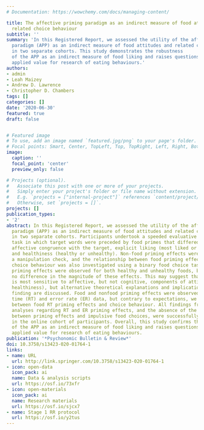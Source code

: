 ```yaml
---
# Documentation: https://wowchemy.com/docs/managing-content/

title: The affective priming paradigm as an indirect measure of food attitudes and
  related choice behaviour
subtitle: ''
summary: 'In this Registered Report, we assessed the utility of the affective priming
  paradigm (APP) as an indirect measure of food attitudes and related choice behaviour
  in two separate cohorts. This study demonstrates the robustness
  of the APP as an indirect measure of food liking and raises questions about its
  applied value for research of eating behaviours.'
authors:
- admin
- Leah Maizey
- Andrew D. Lawrence
- Christopher D. Chambers
tags: []
categories: []
date: '2020-06-30'
featured: true
draft: false


# Featured image
# To use, add an image named `featured.jpg/png` to your page's folder.
# Focal points: Smart, Center, TopLeft, Top, TopRight, Left, Right, BottomLeft, Bottom, BottomRight.
image:
  caption: ''
  focal_point: 'center'
  preview_only: false

# Projects (optional).
#   Associate this post with one or more of your projects.
#   Simply enter your project's folder or file name without extension.
#   E.g. `projects = ["internal-project"]` references `content/project/deep-learning/index.md`.
#   Otherwise, set `projects = []`.
projects: []
publication_types:
- '2'
abstract: In this Registered Report, we assessed the utility of the affective priming
  paradigm (APP) as an indirect measure of food attitudes and related choice behaviour
  in two separate cohorts. Participants undertook a speeded evaluative categorization
  task in which target words were preceded by food primes that differed in terms of
  affective congruence with the target, explicit liking (most liked or least liked),
  and healthiness (healthy or unhealthy). Non-food priming effects were tested as
  a manipulation check, and the relationship between food priming effects and impulsive
  choice behaviour was also investigated using a binary food choice task. As predicted,
  priming effects were observed for both healthy and unhealthy foods, but there was
  no difference in the magnitude of these effects. This may suggest that the paradigm
  is most sensitive to affective, but not cognitive, components of attitudes (i.e.,
  healthiness), but alternative theoretical explanations and implications of this
  finding are discussed. Food and nonfood priming effects were observed in both reaction
  time (RT) and error rate (ER) data, but contrary to expectations, we found no association
  between food RT priming effects and choice behaviour. All findings from confirmatory
  analyses regarding RT and ER priming effects, and the absence of the expected correlations
  between priming effects and impulsive food choices, were successfully replicated
  in the online cohort of participants. Overall, this study confirms the robustness
  of the APP as an indirect measure of food liking and raises questions about its
  applied value for research of eating behaviours.
publication: '*Psychonomic Bulletin & Review*'
doi: 10.3758/s13423-020-01764-1
links:
- name: URL
  url: http://link.springer.com/10.3758/s13423-020-01764-1
- icon: open-data
  icon_pack: ai
  name: Data & analysis scripts
  url: https://osf.io/73xfr
- icon: open-materials
  icon_pack: ai
  name: Research materials
  url: https://osf.io/sjcx7
- name: Stage 1 RR protocol
  url: https://osf.io/y2tus
---
```

